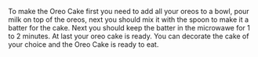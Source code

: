 To make the Oreo Cake first you need to add all your oreos to a bowl, pour milk on top of the oreos, next you should mix it with the spoon to make it a batter for the cake.
Next you should keep the batter in the microwawe for 1 to 2 minutes. At last your oreo cake is ready. You can decorate the cake of your choice and the Oreo Cake is ready to eat.